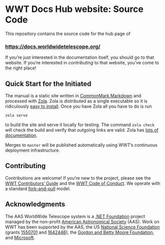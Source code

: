 # WWT Docs Hub website: Source Code

This repository contains the source code for the hub page of

### https://docs.worldwidetelescope.org/

If you’re just interested in the documentation itself, you should go to that
website. If you’re interested in *contributing* to that website, you’ve come
to the right place!


## Quick Start for the Initiated

The manual is a static site written in [CommonMark Markdown] and processed
with [Zola]. Zola is distributed as a single executable so it is ridiculously
[easy to install][install-zola]. Once you have Zola all you have to do is run

```
zola serve
```

to build the site and serve it locally for testing. The command `zola check`
will check the build and verify that outgoing links are valid. Zola has
[lots of documentation][zola-docs].

[CommonMark Markdown]: https://commonmark.org/
[Zola]: https://getzola.org/
[install-zola]: https://www.getzola.org/documentation/getting-started/installation/
[zola-docs]: https://www.getzola.org/documentation/getting-started/overview/

Merges to `master` will be published automatically using WWT’s continuous
deployment infrastructure.


## Contributing

Contributions are welcome! If you’re new to the project, please see the
[WWT Contributors’ Guide] and the [WWT Code of Conduct]. We operate with a
standard [fork-and-pull] model.

[AAS WorldWide Telescope User Manual]: https://docs.worldwidetelescope.org/user-docs-hub/
[WWT Contributors’ Guide]: https://worldwidetelescope.github.io/contributing/
[WWT Code of Conduct]: https://worldwidetelescope.github.io/code-of-conduct/
[fork-and-pull]: https://help.github.com/en/articles/about-collaborative-development-models


## Acknowledgments

The AAS WorldWide Telescope system is a [.NET Foundation] project managed by
the non-profit [American Astronomical Society] (AAS). Work on WWT has been
supported by the AAS, the US [National Science Foundation] (grants [1550701]
and [1642446]), the [Gordon and Betty Moore Foundation], and [Microsoft].

[.NET Foundation]: https://dotnetfoundation.org/
[American Astronomical Society]: https://aas.org/
[National Science Foundation]: https://www.nsf.gov/
[1550701]: https://www.nsf.gov/awardsearch/showAward?AWD_ID=1550701
[1642446]: https://www.nsf.gov/awardsearch/showAward?AWD_ID=1642446
[Gordon and Betty Moore Foundation]: https://www.moore.org/
[Microsoft]: https://www.microsoft.com/
